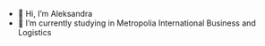 - 👋 Hi, I’m Aleksandra
- 🌱 I’m currently studying in Metropolia International Business and Logistics
